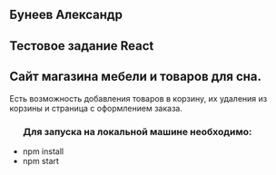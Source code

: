 <h2>Бунеев Александр </h2>

<h2>Тестовое задание React</h2>

<h2>Сайт магазина мебели и товаров для сна.</h2>
<p>Есть возможность добавления товаров в корзину, их удаления из корзины и страница с оформлением заказа.</p>

<ul><h3>Для запуска на локальной машине необходимо:</h3>

<li>npm install</li>

<li>npm start</li>
</ul>

